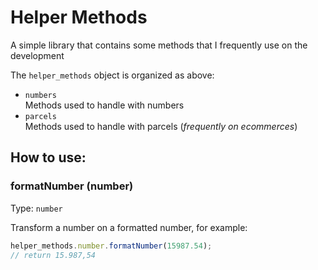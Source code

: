 # Helper Methods

A simple library that contains some methods that I frequently use on the development

The `helper_methods` object is organized as above: 

* `numbers`  
Methods used to handle with numbers
* `parcels`  
Methods used to handle with parcels (*frequently on ecommerces*)


## How to use:

### formatNumber (number)
Type: `number`
   
Transform a number on a formatted number, for example:

```javascript
helper_methods.number.formatNumber(15987.54);
// return 15.987,54
```